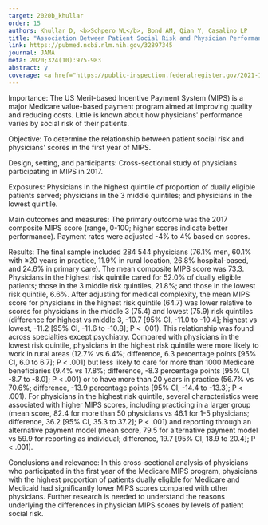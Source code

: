 ```yaml
---
target: 2020b_khullar
order: 15
authors: Khullar D, <b>Schpero WL</b>, Bond AM, Qian Y, Casalino LP
title: "Association Between Patient Social Risk and Physician Performance Scores in the First Year of the Merit-Based Incentive Payment System"
link: https://pubmed.ncbi.nlm.nih.gov/32897345
journal: JAMA
meta: 2020;324(10):975-983
abstract: y
coverage: <a href="https://public-inspection.federalregister.gov/2021-14973.pdf" target="_blank">CMS Proposed Rule</a>, <a href="https://www.healthcaredive.com/news/doctors-affiliated-with-health-systems-have-much-higher-mips-scores-jama-s/584823/" target="_blank">Healthcare Dive</a>, <a href="https://jamanetwork.com/journals/jama/article-abstract/2770389" target="_blank"><i>JAMA</i></a>, <a href="https://www.medpagetoday.com/opinion/second-opinions/94255" target="_blank">MedPage Today</a>, <a href="https://www.modernhealthcare.com/opinion-editorial/its-time-measure-what-actually-matters-social-drivers-health" target="_blank">Modern Healthcare</a>
---
```

Importance: The US Merit-based Incentive Payment System (MIPS) is a major Medicare value-based payment program aimed at improving quality and reducing costs. Little is known about how physicians' performance varies by social risk of their patients.

Objective: To determine the relationship between patient social risk and physicians' scores in the first year of MIPS.

Design, setting, and participants: Cross-sectional study of physicians participating in MIPS in 2017.

Exposures: Physicians in the highest quintile of proportion of dually eligible patients served; physicians in the 3 middle quintiles; and physicians in the lowest quintile.

Main outcomes and measures: The primary outcome was the 2017 composite MIPS score (range, 0-100; higher scores indicate better performance). Payment rates were adjusted -4% to 4% based on scores.

Results: The final sample included 284 544 physicians (76.1% men, 60.1% with ≥20 years in practice, 11.9% in rural location, 26.8% hospital-based, and 24.6% in primary care). The mean composite MIPS score was 73.3. Physicians in the highest risk quintile cared for 52.0% of dually eligible patients; those in the 3 middle risk quintiles, 21.8%; and those in the lowest risk quintile, 6.6%. After adjusting for medical complexity, the mean MIPS score for physicians in the highest risk quintile (64.7) was lower relative to scores for physicians in the middle 3 (75.4) and lowest (75.9) risk quintiles (difference for highest vs middle 3, -10.7 [95% CI, -11.0 to -10.4]; highest vs lowest, -11.2 [95% CI, -11.6 to -10.8]; P < .001). This relationship was found across specialties except psychiatry. Compared with physicians in the lowest risk quintile, physicians in the highest risk quintile were more likely to work in rural areas (12.7% vs 6.4%; difference, 6.3 percentage points [95% CI, 6.0 to 6.7]; P < .001) but less likely to care for more than 1000 Medicare beneficiaries (9.4% vs 17.8%; difference, -8.3 percentage points [95% CI, -8.7 to -8.0]; P < .001) or to have more than 20 years in practice (56.7% vs 70.6%; difference, -13.9 percentage points [95% CI, -14.4 to -13.3]; P < .001). For physicians in the highest risk quintile, several characteristics were associated with higher MIPS scores, including practicing in a larger group (mean score, 82.4 for more than 50 physicians vs 46.1 for 1-5 physicians; difference, 36.2 [95% CI, 35.3 to 37.2]; P < .001) and reporting through an alternative payment model (mean score, 79.5 for alternative payment model vs 59.9 for reporting as individual; difference, 19.7 [95% CI, 18.9 to 20.4]; P < .001).

Conclusions and relevance: In this cross-sectional analysis of physicians who participated in the first year of the Medicare MIPS program, physicians with the highest proportion of patients dually eligible for Medicare and Medicaid had significantly lower MIPS scores compared with other physicians. Further research is needed to understand the reasons underlying the differences in physician MIPS scores by levels of patient social risk.
